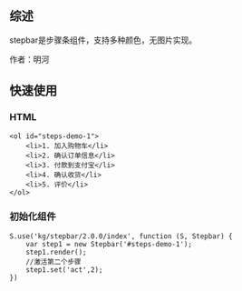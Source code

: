 ## 综述

stepbar是步骤条组件，支持多种颜色，无图片实现。

作者：明河

## 快速使用

### HTML

    <ol id="steps-demo-1">
        <li>1. 加入购物车</li>
        <li>2. 确认订单信息</li>
        <li>3. 付款到支付宝</li>
        <li>4. 确认收货</li>
        <li>5. 评价</li>
    </ol>

### 初始化组件

    S.use('kg/stepbar/2.0.0/index', function (S, Stepbar) {
        var step1 = new Stepbar('#steps-demo-1');
        step1.render();
        //激活第二个步骤
        step1.set('act',2);
    })


